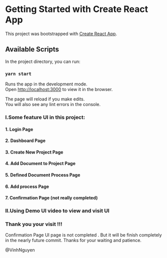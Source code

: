 # Getting Started with Create React App

This project was bootstrapped with [Create React App](https://github.com/facebook/create-react-app).

## Available Scripts

In the project directory, you can run:

### `yarn start`

Runs the app in the development mode.\
Open [http://localhost:3000](http://localhost:3000) to view it in the browser.

The page will reload if you make edits.\
You will also see any lint errors in the console.

### I.Some feature UI in this project:
   #### 1. Login Page
   #### 2. Dashboard Page
   #### 3. Create New Project Page
   #### 4. Add Document to Project Page
   #### 5. Defined Document Process Page
   #### 6. Add process Page
   #### 7. Confirmation Page (not really completed)
### II.Using Demo UI video to view and visit UI
### Thank you your visit !!!
Confirmation Page UI page is not completed . But it will be finish completely in the nearly future commit. Thanks for your waiting and patience.

@VinhNguyen